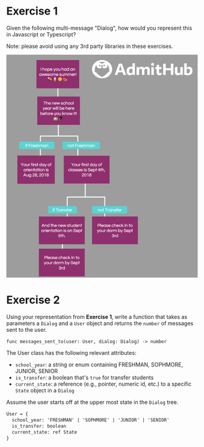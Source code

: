 # Exercise 1

Given the following multi-message "Dialog", how would you represent this in Javascript or Typescript?

Note: please avoid using any 3rd party libraries in these exercises.

![Sample Dialog](SampleDialog.png "Image of Sample Dialog")


# Exercise 2

Using your representation from **Exercise 1**, write a function that takes as parameters a `Dialog` and a `User` object and returns the `number` of messages sent to the user.

```
func messages_sent_to(user: User, dialog: Dialog) -> number
```

The User class has the following relevant attributes:

 - `school_year`: a string or enum containing FRESHMAN, SOPHMORE, JUNIOR, SENIOR
 - `is_transfer`: a boolean that's `true` for transfer students
 - `current_state`: a reference (e.g., pointer, numeric id, etc.) to a specific `State` object in a `Dialog`

 Assume the user starts off at the upper most state in the `Dialog` tree.

 ```
 User = {
   school_year: 'FRESHMAN' | 'SOPHMORE' | 'JUNIOR' | 'SENIOR'
   is_transfer: boolean
   current_state: ref State
 }
 ```
